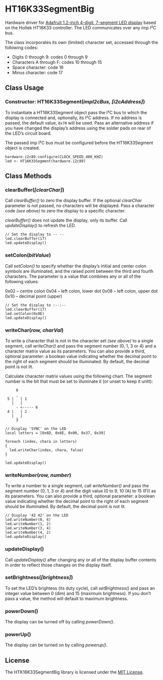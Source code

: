 # HT16K33SegmentBig

Hardware driver for [Adafruit 1.2-inch 4-digit, 7-segment LED display](http://www.adafruit.com/products/1270) based on the Holtek HT16K33 controller. The LED communicates over any imp I&sup2;C bus.

The class incorporates its own (limited) character set, accessed through the following codes:

* Digits 0 through 9: codes 0 through 9
* Characters A through F: codes 10 through 15
* Space character: code 16
* Minus character: code 17

## Class Usage

### Constructor: HT16K33Segment(*impI2cBus, [i2cAddress]*)

To instantiate a HT16K33Segment object pass the I&sup2;C bus to which the display is connected and, optionally, its I&sup2;C address. If no address is passed, the default value, `0x70` will be used. Pass an alternative address if you have changed the display’s address using the solder pads on rear of the LED’s circuit board.

The passed imp I&sup2;C bus must be configured before the HT16K33Segment object is created.

```squirrel
hardware.i2c89.configure(CLOCK_SPEED_400_KHZ)
led <- HT16K33Segment(hardware.i2c89)
```

## Class Methods

### clearBuffer(*[clearChar]*)

Call *clearBuffer()* to zero the display buffer. If the optional *clearChar* parameter is not passed, no characters will be displayed. Pass a character code *(see above)* to zero the display to a specific character.

*clearBuffer()* does not update the display, only its buffer. Call *updateDisplay()* to refresh the LED.

```squirrel
// Set the display to -- --
led.clearBuffer(17)
led.updateDisplay()
```

### setColon(*bitValue*)

Call *setColon()* to specify whether the display’s initial and center colon symbols are illuminated, and the raised point between the third and fourth characters. The parameter is a value that combines any or all of the following values:

0x02 &ndash; centre colon
0x04 &ndash; left colon, lower dot
0x08 &ndash; left colon, upper dot
0x10 &ndash; decimal point (upper)

```squirrel
// Set the display to :--:--
led.clearBuffer(17)
led.setColon(0x0E)
led.updateDisplay()
```

### writeChar(*row, charVal*)

To write a character that is not in the character set *(see above)* to a single segment, call *writeChar()* and pass the segment number (0, 1, 3 or 4) and a character matrix value as its parameters. You can also provide a third, optional parameter: a boolean value indicating whether the decimal point to the right of each segment should be illuminated. By default, the decimal point is not lit.

Calculate character matrix values using the following chart. The segment number is the bit that must be set to illuminate it (or unset to keep it unlit):

```
     0
     _
 5 |   | 1
   |   |
     - <----- 6
 4 |   | 2
   | _ |
     3
```

```squirrel
// Display 'SYNC' on the LED
local letters = [0x6D, 0x6E, 0x00, 0x37, 0x39]

foreach (index, chara in letters)
{
  led.writeChar(index, chara, false)
}

led.updateDisplay()
```

### writeNumber(*row, number*)

To write a number to a single segment, call *writeNumber()* and pass the segment number (0, 1, 3 or 4) and the digit value (0 to 9, 10 (A) to 15 (F)) as its parameters. You can also provide a third, optional parameter: a boolean value indicating whether the decimal point to the right of each segment should be illuminated. By default, the decimal point is not lit.

```squirrel
// Display '42 42' on the LED
led.writeNumber(0, 4)
led.writeNumber(1, 2)
led.writeNumber(3, 4)
led.writeNumber(4, 2)
led.updateDisplay()
```

### updateDisplay()

Call *updateDisplay()* after changing any or all of the display buffer contents in order to reflect those changes on the display itself.

### setBrightness(*[brightness]*)

To set the LED’s brightess (its duty cycle), call *setBrightness()* and pass an integer value between 0 (dim) and 15 (maximum brightness). If you don’t pass a value, the method will default to maximum brightness.

### powerDown()

The display can be turned off by calling *powerDown()*.

### powerUp()

The display can be turned on by calling *powerup()*.

## License

The HTK16K33SegmentBig library is licensed under the [MIT License](./LICENSE).
